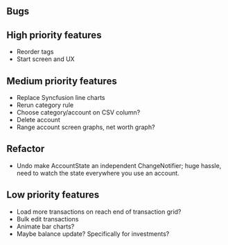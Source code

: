 ## Bugs


## High priority features
- Reorder tags
- Start screen and UX

## Medium priority features
- Replace Syncfusion line charts
- Rerun category rule
- Choose category/account on CSV column?
- Delete account
- Range account screen graphs, net worth graph?


## Refactor
- Undo make AccountState an independent ChangeNotifier; huge hassle, need to watch the state everywhere you use an account.


## Low priority features
- Load more transactions on reach end of transaction grid?
- Bulk edit transactions
- Animate bar charts?
- Maybe balance update? Specifically for investments?
